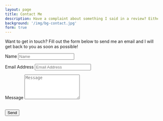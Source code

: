 ```yaml
---
layout: page
title: Contact Me
description: Have a complaint about something I said in a review? Either shut up or leave it here.
background: '/img/bg-contact.jpg'
form: true
---
```


<p>Want to get in touch? Fill out the form below to send me an email and I will get back to you as soon as possible!</p>
<form name="sentMessage" id="contactForm" novalidate>

  <div class="control-group">
    <div class="form-group floating-label-form-group controls">
      <label>Name</label>
      <input type="text" class="form-control" placeholder="Name" id="name" required data-validation-required-message="Please enter your name.">
      <p class="help-block text-danger"></p>
    </div>
  </div>

  <div class="control-group">
    <div class="form-group floating-label-form-group controls">
      <label>Email Address</label>
      <input type="email" class="form-control" placeholder="Email Address" id="email" required data-validation-required-message="Please enter your email address.">
      <p class="help-block text-danger"></p>
    </div>
  </div>

  <!--don't really need people's phone numbers-->
  <!--<div class="control-group">
    <div class="form-group col-xs-12 floating-label-form-group controls">
      <label>Phone Number</label>
      <input type="tel" class="form-control" placeholder="Phone Number" id="phone" required
        data-validation-required-message="Please enter your phone number.">
      <p class="help-block text-danger"></p>
    </div>
  </div>-->

  <div class="control-group">
    <div class="form-group floating-label-form-group controls">
      <label>Message</label>
      <textarea rows="5" class="form-control" placeholder="Message" id="message" required data-validation-required-message="Please enter a message."></textarea>
      <p class="help-block text-danger"></p>
    </div>
  </div>

  <br>

  <div id="success"></div>
  
  <div class="form-group">
    <button type="submit" class="btn btn-primary" id="sendMessageButton">Send</button>
  </div>
</form>

